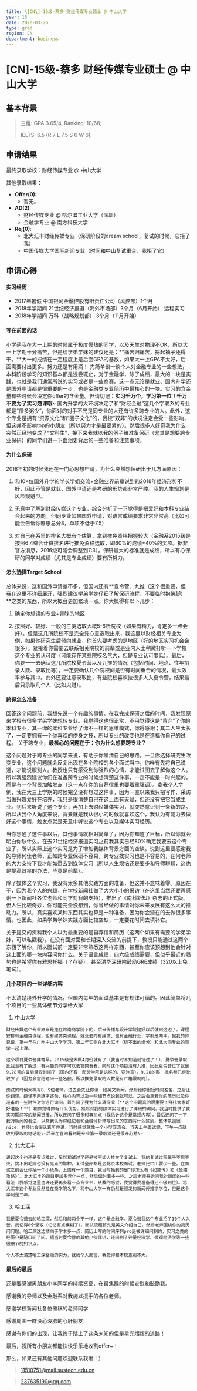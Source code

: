 ```yaml
---
title: \[CN\]-15级-蔡多 财经传媒专业硕士 @ 中山大学
year: 15
date: 2020-03-26
type: grad
region: CN
department: business
---
```


# \[CN\]-15级-蔡多 财经传媒专业硕士 @ 中山大学

## 基本背景

> 三维: GPA 3.65/4, Ranking: 10/68;
>
> IELTS: 6.5 (R 7  L 7.5  S 6  W 6);

## 申请结果

最终录取学校：财经传媒专业 @ 中山大学

其他录取结果：

* **Offer\(0\):**
  * 暂无。
* **AD\(2\):**
  * 财经传媒专业 @ 哈尔滨工业大学（深圳）
  * 金融学专业 @ 南方科技大学
* **Rej\(0\)**:
  * 北大汇丰财经传媒专业（保研阶段的dream school，复试的时候，它拒了我）
  * 中国传媒大学国际新闻专业（时间和中山复试重合，我拒了它）

## 申请心得

#### 实习经历

  - 2017年暑假    中国银河金融控股有限责任公司（风控部）1个月
  - 2018年学期间  21世纪经济报道（海外市场部）3个月（6月开始） 远程实习
  - 2018年学期间  万科（战略规划部） 3个月（11月开始）


#### 写在前面的话

  小学萌我在大一上期的时候属于极度慢热的同学，以及天生对物理不OK，所以大一上学期十分痛苦，但是给学弟学妹的建议还是：**痛苦归痛苦，捋起袖子还得干。**大一的成绩在一定程度上是后面GPA的基数，如果大一上GPA不太好，后面需要付出更多。努力还是有用滴！
  先简单谈一谈个人对金融专业的一些想法，本科阶段学习的知识基本都是浅尝辄止，对于金融学，除了成绩，最大的一块是实践，也就是我们通常所说的实习或者是一些商赛。这一点无论是就业、国内升学还是国外申请都是很重要的一步，也是金融类专业简历中最核心的一块。实习的含金量有些时候会决定你offer的含金量。但请切记：**实习千万个，学习第一位！千万不要为了实习翘课哦~**
  国内升学的大环境决定了和“财经金融”这几个字联系的专业都是“僧多粥少”，你面对的对手不光是同专业的人还有许多跨专业的人。此外，这个专业是拥有“资源文化”和“圈子文化”的，我校“双非”的状况注定会受一些影响，但这并不影响top的小朋友（所以努力才是最要紧的）。然后很多人好奇我为什么突然正经地变成了“文科生”，接下来我就以我的例子给准备保研（尤其是想要跨专业保研）的同学们讲一下血泪史背后的一些准备和注意事项。

#### 为什么保研

  2018年初的时候我还在一门心思想申请，为什么突然想保研出于几方面原因：

  1. 和10+位国外升学的学长学姐交流+金融业界前辈说到的2018年经济形势不好，因此不管是就业、国外申请还是考研的形势都非常严峻。我的人生规划是风险规避型。

  2. 无意中了解到财经传媒这个专业，综合分析了一下觉得是把爱好和本科专业结合起来的方向。但同专业如果国外申请，对语言成绩要求非常非常高（比如可能会告诉你雅思总分8，单项不低于7.5）

  3. 对自己在系里的排名大概有个估算，拿到推免资格把握较大（金融系2015级是按照6:4综合计算排名进行推免资格选取，即60%的成绩+40%的奖项。据非官方消息，2016级可能会调整到7:3）。保研最大的标准就是成绩，所以有心保研的同学对成绩（尤其是专业成绩）要有所努力。


#### 怎么选择Target School

  总体来说，这和国外申请差不多，但国内还有**夏令营、九推（这个很重要，但我在这里不详细展开，强烈建议学弟学妹仔细了解保研流程，不要临时抱佛脚）**之类的东西，所以大概会更加繁琐一点。你大概得有以下几步：

  1. 确定你想读的专业+青睐的地区

  2. 按照好、较好、一般的三类选取大概5-6所院校（如果有精力，肯定多一点会好）。但是这几所院校不是完全凭心意选取出来，我这里以财经相关专业为例，如果你研究生后倾向就业，你首先要考虑的是地区（好的地区实习机会会很多）。紧接着你需要去联系相关院校的前辈或是业内人士稍微打听一下学校这个专业的认可度（可能存在某些院校名气大，但是专业认可度低）。最后，你要一一去确认这几所院校夏令营以及九推的情况（包括时间、地点、往年招录人数、录取比等），一定要确认几个院校间是否有时间重合的情况，最大效率参与其中。此外还要注意录取比，有些院校喜欢拉很多人入夏令营，结果最后只录取几个人（比如央财）。


#### 跨保怎么准备

  回答这个问题前，我想先说一个有趣的事情。在我完成保研之后的时间，我发现原来学校有很多学弟学妹想转专业。我觉得这也很正常，不用觉得这是“背弃”了你的本科专业，其一你的本科专业给了你不一样的思维模式，你得感谢；其二人生太长了，一定要拥有一个你喜欢的傍身之技，所以专业的改变也是在造福你自己的过程。
  关于跨专业，**最核心的问题在于：你为什么想要跨专业？**

  这个问题对于跨专业的同学来说，有助于你厘清自己的思路。一旦你选择研究生改变专业，这个问题就会反复出现在各个院校的各个面试当中，你唯有先将自己说通，才能说服别人。教授也只有感受到你强烈的心情，才能试图去了解你这个人。所以我强烈建议你们在准备跨专业的时候想清楚这件事，一定不能是一时兴起的，而是有一个背景加触发点（这一点在你的自荐信里也要着重强调）。拿我个人举例，我在大三上学期的时候完全没有想过这件事，因为一直以来我只把写作、采访当做兴趣爱好在培养，我只是很清楚自己在这上面有天赋，但还没有把它当成主业。到后来听说了这个专业，再加上去财经媒体实习，就突然意识到一条新的路。所以从我个人角度来说，背景就是我从很小的时候就喜欢这个，我认为有能力去做好这个事情，触发点就是无意中听说这个专业以及媒体实习经历。

  当你想通了这件事以后，其他事情就相对简单了，因为你知道了目标，所以你就会明白你缺什么。在去21世纪经济报道实习之前我其实已经80%确定我要去这个专业了，所以实际上这个实习是为了增加我媒体背景方面的空缺。说到这里要感谢我的导师何佳老师，正如跨专业保研不容易，跨专业找实习也是不容易的，在何老师的大力支持下我才能如愿去到媒体实习（所以人生烦恼还是要多和导师聊聊，这也是提高效率的办法，毕竟是前辈）。

  除了媒体这个实习，我没有太多其他实践方面的准备，但这并不意味着零。原因在于，因为我个人的兴趣，在学校新闻社做了大大小小的采访（在这里当然还要再感谢一下新闻社各位老师和同学对我的支持），推出了《南科新知》杂志的正式版。但人生比较奇妙，你可能完全没想到，你曾经做的事情对你未来发展有这么大的推动力。所以，真实喜欢某种东西其实也算是一种准备，因为你会潜在的去做很多事情。也因此，如果学弟学妹实践方面比较空缺，一定要花时间去填补它。

  关于提交的资料我个人以为最重要的是自荐信和简历（这两个如果有需要的学弟学妹，可以私戳我）。在没有面对面和长期深入交流的前提下，教授只能通过这两个东西了解你，所以面试前一定要非常熟悉这两样东西，甚至你应该预想到他会针对这上面的哪一块内容问你什么。关于语言成绩，四六级成绩需要，但似乎最近的趋势也是希望你有雅思托福（？存疑），甚至清华深研院鼓励GRE成绩（320以上免笔试）。


#### 几个项目的一些详细内容

  不太清楚境外升学的情况，但国内每年的面试基本是有规律可循的。因此简单将几个项目的一些具体细节分享给大家

  1. 中山大学

    财经传媒这个专业原来是挂在岭南商学院下的，后来传播与设计学院建好以后就到这边了。课程安排有金融类课程，也有媒体类课程。就业去向有媒体、也有金融行业，学制是两年。据我的师兄说，第一年在广州中山大学学习，第二年实则在北大汇丰（绕不出的缘分）和北大同专业的同学一起上课。

    这个项目夏令营非常早，2015级是大概4月份就有了（我当时不知道就错过了！），夏令营录取比我没有了解过，有兴趣的同学可以去官网看看。同时这个项目没有九推，因此夏令营过了就是9.28号的最后录取时间了（国内还有一部分学院是这样的，要注意）。9.28的那一批名额已经比较少了（因为会留给考研一些名额，所以推免录取的人数是有严格限制的）。

    面试的时候大概有8、9位老师，进去会先让你读一段英文新闻，然后给你很短时间准备，之后让你翻译。翻译不用逐字逐句，核心内容以及一些细节点说到就可以。之后会拿着你的简历以及你准备的一些附件对你进行询问。首先问了我为什么转专业（**这个问题真的很重要！拜托大家好好准备！**）和你觉得你有什么优势，然后对我的媒体实习进行了详细的询问。我当时提供了我实习期间写的新闻链接，所以还问了很多时事热点（我估计这个是常规内容）。最后还问了一下我对新闻的看法，以及我认为财经记者和金融分析师写出来的东西有什么区别。整体氛围很nice，老师也会很认真听你说，当时感觉就像一个小型交流会。当天上午面试完，下午一点就收到录取的电话啦\~后来在官网看到是专业第一录取滴还是很开心惹\~

  2. 北大汇丰

    说起这个也还是有点难过，虽然初试过了还是技不如人挂在了复试上，我的复试过程属于不愠不火，挑不出毛病也没有亮点的那种。复试全部都是去北京本校面试，老师比中山要少一些。在面试之前会让你抽一个小纸条，上面有一个题目，我当时抽到的是“你怎么看《如懿传》和《延禧攻略》”。北大汇丰的题目更加多元化一点，然后偏时事多一些。之后老师开始问我对新闻的一些看法（我感觉这里也许还要再多看一点专业书，从我的感觉，我觉得我准备得还不够到位）。北大汇丰这个专业虽然挂在商学院名下，和中山大学一样仍然是颁发的新闻传播学学位，但是这个学制是三年。

  3. 哈工深

    我是夏令营去的哈工深，然后和前两个不一样，这个是金融学。夏令营我这个专业招了10个人入营，我记得8个录取（记忆有点模糊了）。面试流程首先是英文介绍自己，然后老师围绕你的简历问问题。哈工深这边倾向于学术多一点，简历上写的时间序列pro是被详细问到的，实习之类的经历只是随口问了问。据当时夏令营的其他小伙伴讲，还问到了计量经济学、微观经济学等一些很细节的知识点。

    个人不太清楚哈工深金融的实力，就我个人而言，我觉得和本校差别不大。

#### 最后的最后

  还是要感谢男朋友小李同学的持续资瓷，在最焦躁的时候安慰和鼓励我。

  感谢我的导师以及金融系对我施以援手的各位老师。

  感谢学校新闻社各位催稿的老师同学

  感谢周围一群没心没肺的心肝朋友

  感谢有你们的出现，让我终于踏上了这条未知的但是星光熠熠的道路！

  最后，祝所有小朋友都能快快乐乐地收割offer~！

  那么，如果还有其他问题欢迎联系我啦：）

  > <11510751@mail.sustech.edu.cn>

  > <237635190@qq.com>

